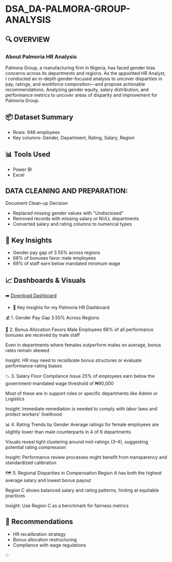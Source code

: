 # DSA_DA-PALMORA-GROUP-ANALYSIS

## 🔍 OVERVIEW
### About Palmoria HR Analysis

Palmora Group, a manufacturing firm in Nigeria, has faced gender bias concerns across its departments and regions. As the appointed HR Analyst, I conducted an in-depth gender-focused 
analysis to uncover disparities in pay, ratings, and workforce composition—and propose actionable recommendations.
Analyzing gender equity, salary distribution, and performance metrics to uncover areas of disparity and improvement for Palmoria Group.

## 📦 Dataset Summary
- Rows: 946 employees
- Key columns: Gender, Department, Rating, Salary, Region

## 📊 Tools Used
- Power BI
- Excel

## DATA CLEANING AND PREPARATION:
Document Clean-up Decision
 - Replaced missing gender values with "Undisclosed"
 - Removed records with missing salary or NULL departments
 - Converted salary and rating columns to numerical types  

## 🚀 Key Insights
- Gender pay gap of 3.55% across regions
- 68% of bonuses favor male employees
- 69% of staff earn below mandated minimum wage

## 📈 Dashboards & Visuals
➡️ [Download Dashboard](Visual/Palmoria%20HR%20EDA%20Analysis%201.pbix)

- 🧠 Key Insights for my Palmoria HR Dashboard
  
💰 1. Gender Pay Gap 3.55% Across Regions

🎯 2. Bonus Allocation Favors Male Employees
68% of all performance bonuses are received by male staff

Even in departments where females outperform males on average, bonus rates remain skewed

Insight: HR may need to recalibrate bonus structures or evaluate performance-rating biases

📉 3. Salary Floor Compliance Issue
25% of employees earn below the government-mandated wage threshold of ₦90,000

Most of these are in support roles or specific departments like Admin or Logistics

Insight: Immediate remediation is needed to comply with labor laws and protect workers' livelihood

📊 4. Rating Trends by Gender
Average ratings for female employees are slightly lower than male counterparts in 4 of 6 departments

Visuals reveal tight clustering around mid-ratings (3–4), suggesting potential rating compression

Insight: Performance review processes might benefit from transparency and standardized calibration

🗺️ 5. Regional Disparities in Compensation
Region A has both the highest average salary and lowest bonus payout

Region C shows balanced salary and rating patterns, hinting at equitable practices

Insight: Use Region C as a benchmark for fairness metrics

## 📌 Recommendations
- HR recalibration strategy
- Bonus allocation restructuring
- Compliance with wage regulations




✨

